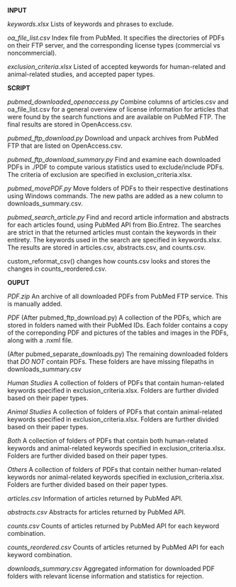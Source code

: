 **INPUT**

*keywords.xlsx*
Lists of keywords and phrases to exclude.

*oa_file_list.csv*
Index file from PubMed. It specifies the directories of PDFs on their FTP server, and the corresponding license types (commercial vs noncommercial).

*exclusion_criteria.xlsx*
Listed of accepted keywords for human-related and animal-related studies, and accepted paper types.

**SCRIPT**

*pubmed_downloaded_openaccess.py*
Combine columns of articles.csv and oa_file_list.csv for a general overview of license information for articles that were found by the search functions and are available on PubMed FTP. The final results are stored in OpenAccess.csv.

*pubmed_ftp_download.py*
Download and unpack archives from PubMed FTP that are listed on OpenAccess.csv.

*pubmed_ftp_download_summary.py*
Find and examine each downloaded PDFs in ./PDF to compute various statistics used to exclude/include PDFs. The criteria of exclusion are specified in exclusion_criteria.xlsx.

*pubmed_movePDF.py*
Move folders of PDFs to their respective destinations using Windows commands. The new paths are added as a new column to downloads_summary.csv.

*pubmed_search_article.py*
Find and record article information and abstracts for each articles found, using PubMed API from Bio.Entrez. The searches are strict in that the returned articles must contain the keywords in their entirety. The keywords used in the search are specified in keywords.xlsx. The results are stored in articles.csv, abstracts.csv, and counts.csv.

custom_reformat_csv() changes how counts.csv looks and stores the changes in counts_reordered.csv.

**OUPUT**

*PDF.zip*
An archive of all downloaded PDFs from PubMed FTP service. This is manually added.

*PDF*
(After pubmed_ftp_download.py) A collection of the PDFs, which are stored in folders named with their PubMed IDs. Each folder contains a copy of the correponding PDF and pictures of the tables and images in the PDFs, along with a .nxml file.

(After pubmed_separate_downloads.py) The remaining downloaded folders that *DO NOT* contain PDFs. These folders are have missing filepaths in downloads_summary.csv

*Human Studies*
A collection of folders of PDFs that contain human-related keywords specified in exclusion_criteria.xlsx. Folders are further divided based on their paper types.

*Animal Studies*
A collection of folders of PDFs that contain animal-related keywords specified in exclusion_criteria.xlsx. Folders are further divided based on their paper types.

*Both*
A collection of folders of PDFs that contain both human-related keywords and animal-related keywords specified in exclusion_criteria.xlsx. Folders are further divided based on their paper types.

*Others*
A collection of folders of PDFs that contain neither human-related keywords nor animal-related keywords specified in exclusion_criteria.xlsx. Folders are further divided based on their paper types.

*articles.csv*
Information of articles returned by PubMed API.

*abstracts.csv*
Abstracts for articles returned by PubMed API.

*counts.csv*
Counts of articles returned by PubMed API for each keyword combination.

*counts_reordered.csv*
Counts of articles returned by PubMed API for each keyword combination.

*downloads_summary.csv*
Aggregated information for downloaded PDF folders with relevant license information and statistics for rejection.
